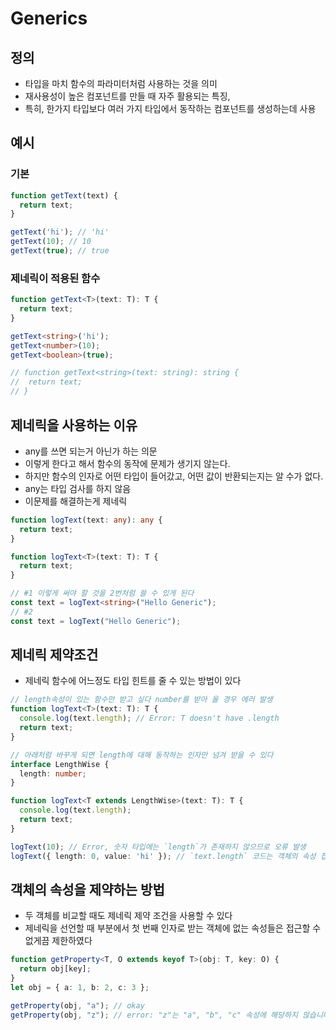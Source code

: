 # Generics

## 정의

- 타입을 마치 함수의 파라미터처럼 사용하는 것을 의미
- 재사용성이 높은 컴포넌트를 만들 때 자주 활용되는 특징,
- 특히, 한가지 타입보다 여러 가지 타입에서 동작하는 컴포넌트를 생성하는데 사용

## 예시

### 기본
```ts
function getText(text) {
  return text;
}

getText('hi'); // 'hi'
getText(10); // 10
getText(true); // true
```

### 제네릭이 적용된 함수
```ts
function getText<T>(text: T): T {
  return text;
}

getText<string>('hi');
getText<number>(10);
getText<boolean>(true);

// function getText<string>(text: string): string {
//  return text;
// }
```

## 제네릭을 사용하는 이유

- any를 쓰면 되는거 아닌가 하는 의문
- 이렇게 한다고 해서 함수의 동작에 문제가 생기지 않는다.
- 하지만 함수의 인자로 어떤 타입이 들어갔고, 어떤 값이 반환되는지는 알 수가 없다.
- any는 타입 검사를 하지 않음
- 이문제를 해결하는게 제네릭

```ts
function logText(text: any): any {
  return text;
}

function logText<T>(text: T): T {
  return text;
}

// #1 이렇게 써야 할 것을 2번처럼 쓸 수 있게 된다
const text = logText<string>("Hello Generic");
// #2
const text = logText("Hello Generic");
```

## 제네릭 제약조건

- 제네릭 함수에 어느정도 타입 힌트를 줄 수 있는 방법이 있다

```ts
// length속성이 있는 함수만 받고 싶다 number를 받아 올 경우 에러 발생
function logText<T>(text: T): T {
  console.log(text.length); // Error: T doesn't have .length
  return text;
}

// 아래처럼 바꾸게 되면 length에 대해 동작하는 인자만 넘겨 받을 수 있다
interface LengthWise {
  length: number;
}

function logText<T extends LengthWise>(text: T): T {
  console.log(text.length);
  return text;
}

logText(10); // Error, 숫자 타입에는 `length`가 존재하지 않으므로 오류 발생
logText({ length: 0, value: 'hi' }); // `text.length` 코드는 객체의 속성 접근과 같이 동작하므로 오류 없음
```

## 객체의 속성을 제약하는 방법

- 두 객체를 비교할 때도 제네릭 제약 조건을 사용할 수 있다
- 제네릭을 선언할 때 <O extends keyof T> 부분에서 첫 번째 인자로 받는 객체에 없는 속성들은 접근할 수 없게끔 제한하였다

```ts
function getProperty<T, O extends keyof T>(obj: T, key: O) {
  return obj[key];  
}
let obj = { a: 1, b: 2, c: 3 };

getProperty(obj, "a"); // okay
getProperty(obj, "z"); // error: "z"는 "a", "b", "c" 속성에 해당하지 않습니다.
```

